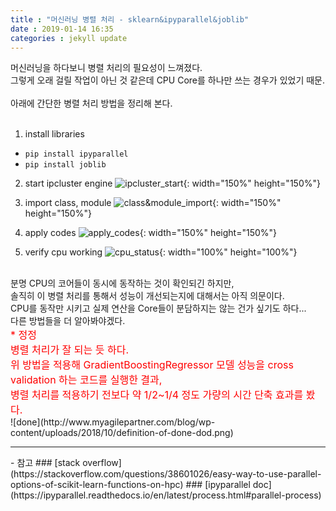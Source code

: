 ```yaml
---
title : "머신러닝 병렬 처리 - sklearn&ipyparallel&joblib"
date : 2019-01-14 16:35
categories : jekyll update
---
```


머신러닝을 하다보니 병렬 처리의 필요성이 느껴졌다.<br/>
그렇게 오래 걸릴 작업이 아닌 것 같은데 CPU Core를 하나만 쓰는 경우가 있었기 때문.<br/>
<br/>
아래에 간단한 병렬 처리 방법을 정리해 본다.<br/>
<br/>
1. install libraries
- <code>pip install ipyparallel</code>
- <code>pip install joblib</code>

2. start ipcluster engine
![ipcluster_start](https://github.com/muketer/muketer.github.io/blob/master/_posts/images/ipcluster_start.png?raw=true){: width="150%" height="150%"}

3. import class, module
![class&module_import](https://github.com/muketer/muketer.github.io/blob/master/_posts/images/class&module_import.png?raw=true){: width="150%" height="150%"}

4. apply codes
![apply_codes](https://github.com/muketer/muketer.github.io/blob/master/_posts/images/parallel_execute_code.png?raw=true){: width="150%" height="150%"}

5. verify cpu working
![cpu_status](https://github.com/muketer/muketer.github.io/blob/master/_posts/images/cpu_status.png?raw=true){: width="100%" height="100%"}
<br/>
분명 CPU의 코어들이 동시에 동작하는 것이 확인되긴 하지만,<br/>
솔직히 이 병렬 처리를 통해서 성능이 개선되는지에 대해서는 아직 의문이다.<br/>
CPU를 동작만 시키고 실제 연산을 Core들이 분담하지는 않는 건가 싶기도 하다...<br/>
다른 방법들을 더 알아봐야겠다.<br/>
<font color="red" size="3">
	* 정정<br/>
</font>
<font color="red" size="3">
	병렬 처리가 잘 되는 듯 하다.<br/>
	위 방법을 적용해 GradientBoostingRegressor 모델 성능을 cross validation 하는 코드를 실행한 결과,<br/>
	병렬 처리를 적용하기 전보다 약 1/2~1/4 정도 가량의 시간 단축 효과를 봤다.<br/>
</font>
![done](http://www.myagilepartner.com/blog/wp-content/uploads/2018/10/definition-of-done-dod.png)
<br/>
<hr />
- 참고
### [stack overflow](https://stackoverflow.com/questions/38601026/easy-way-to-use-parallel-options-of-scikit-learn-functions-on-hpc)
### [ipyparallel doc](https://ipyparallel.readthedocs.io/en/latest/process.html#parallel-process)
